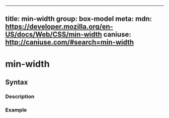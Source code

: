 
  ---
  title: min-width
  group: box-model
  meta:
    mdn: https://developer.mozilla.org/en-US/docs/Web/CSS/min-width
    caniuse: http://caniuse.com/#search=min-width
  ---

  # min-width
  <!--- Introduction for min-width, keep it brief and set the overall context -->

  ## Syntax
  <!--- Introduce the various syntax for min-width -->

  ### Description
  <!--- For each major section of syntax, provide a description explaining its usage further -->

  ### Example
  <!--- Provide code examples for the syntax block you're currently describing -->